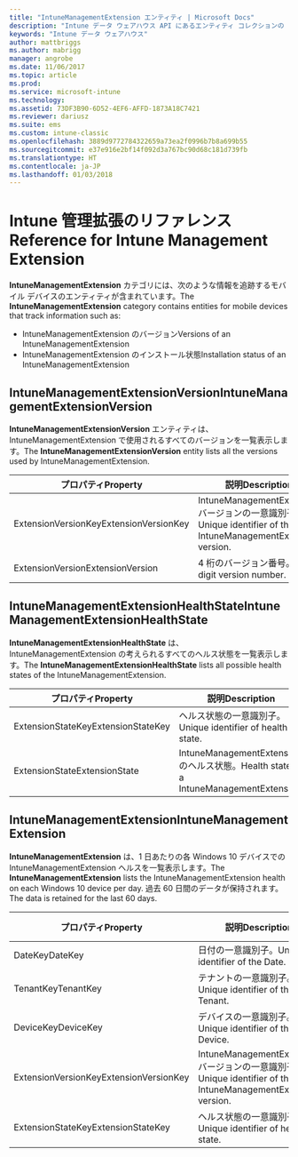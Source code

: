 ```yaml
---
title: "IntuneManagementExtension エンティティ | Microsoft Docs"
description: "Intune データ ウェアハウス API にあるエンティティ コレクションの IntuneManagementExtension エンティティ カテゴリのための参照トピック。"
keywords: "Intune データ ウェアハウス"
author: mattbriggs
ms.author: mabrigg
manager: angrobe
ms.date: 11/06/2017
ms.topic: article
ms.prod: 
ms.service: microsoft-intune
ms.technology: 
ms.assetid: 73DF3B90-6D52-4EF6-AFFD-1873A18C7421
ms.reviewer: dariusz
ms.suite: ems
ms.custom: intune-classic
ms.openlocfilehash: 3889d9772784322659a73ea2f0996b7b8a699b55
ms.sourcegitcommit: e37e916e2bf14f092d3a767bc90d68c181d739fb
ms.translationtype: HT
ms.contentlocale: ja-JP
ms.lasthandoff: 01/03/2018
---
```

# <a name="reference-for-intune-management-extension"></a><span data-ttu-id="a9ba6-104">Intune 管理拡張のリファレンス</span><span class="sxs-lookup"><span data-stu-id="a9ba6-104">Reference for Intune Management Extension</span></span>

<span data-ttu-id="a9ba6-105">**IntuneManagementExtension** カテゴリには、次のような情報を追跡するモバイル デバイスのエンティティが含まれています。</span><span class="sxs-lookup"><span data-stu-id="a9ba6-105">The **IntuneManagementExtension** category contains entities for mobile devices that track information such as:</span></span>

  -  <span data-ttu-id="a9ba6-106">IntuneManagementExtension のバージョン</span><span class="sxs-lookup"><span data-stu-id="a9ba6-106">Versions of an IntuneManagementExtension</span></span>
  -  <span data-ttu-id="a9ba6-107">IntuneManagementExtension のインストール状態</span><span class="sxs-lookup"><span data-stu-id="a9ba6-107">Installation status of an IntuneManagementExtension</span></span>

## <a name="intunemanagementextensionversion"></a><span data-ttu-id="a9ba6-108">IntuneManagementExtensionVersion</span><span class="sxs-lookup"><span data-stu-id="a9ba6-108">IntuneManagementExtensionVersion</span></span>

<span data-ttu-id="a9ba6-109">**IntuneManagementExtensionVersion** エンティティは、IntuneManagementExtension で使用されるすべてのバージョンを一覧表示します。</span><span class="sxs-lookup"><span data-stu-id="a9ba6-109">The **IntuneManagementExtensionVersion** entity lists all the versions used by IntuneManagementExtension.</span></span>

| <span data-ttu-id="a9ba6-110">プロパティ</span><span class="sxs-lookup"><span data-stu-id="a9ba6-110">Property</span></span>  | <span data-ttu-id="a9ba6-111">説明</span><span class="sxs-lookup"><span data-stu-id="a9ba6-111">Description</span></span> | <span data-ttu-id="a9ba6-112">例</span><span class="sxs-lookup"><span data-stu-id="a9ba6-112">Example</span></span> |
|---------|------------|--------|
| <span data-ttu-id="a9ba6-113">ExtensionVersionKey</span><span class="sxs-lookup"><span data-stu-id="a9ba6-113">ExtensionVersionKey</span></span> |<span data-ttu-id="a9ba6-114">IntuneManagementExtension バージョンの一意識別子。</span><span class="sxs-lookup"><span data-stu-id="a9ba6-114">Unique identifier of the IntuneManagementExtension version.</span></span> | <span data-ttu-id="a9ba6-115">1</span><span class="sxs-lookup"><span data-stu-id="a9ba6-115">1</span></span> |
| <span data-ttu-id="a9ba6-116">ExtensionVersion</span><span class="sxs-lookup"><span data-stu-id="a9ba6-116">ExtensionVersion</span></span> |<span data-ttu-id="a9ba6-117">4 桁のバージョン番号。</span><span class="sxs-lookup"><span data-stu-id="a9ba6-117">The 4 digit version number.</span></span> |<span data-ttu-id="a9ba6-118">1.0.2.0</span><span class="sxs-lookup"><span data-stu-id="a9ba6-118">1.0.2.0</span></span> |

## <a name="intunemanagementextensionhealthstate"></a><span data-ttu-id="a9ba6-119">IntuneManagementExtensionHealthState</span><span class="sxs-lookup"><span data-stu-id="a9ba6-119">IntuneManagementExtensionHealthState</span></span>

<span data-ttu-id="a9ba6-120">**IntuneManagementExtensionHealthState** は、IntuneManagementExtension の考えられるすべてのヘルス状態を一覧表示します。</span><span class="sxs-lookup"><span data-stu-id="a9ba6-120">The **IntuneManagementExtensionHealthState** lists all possible health states of the IntuneManagementExtension.</span></span>

| <span data-ttu-id="a9ba6-121">プロパティ</span><span class="sxs-lookup"><span data-stu-id="a9ba6-121">Property</span></span>  | <span data-ttu-id="a9ba6-122">説明</span><span class="sxs-lookup"><span data-stu-id="a9ba6-122">Description</span></span> | <span data-ttu-id="a9ba6-123">例</span><span class="sxs-lookup"><span data-stu-id="a9ba6-123">Example</span></span> |
|---------|------------|--------|
| <span data-ttu-id="a9ba6-124">ExtensionStateKey</span><span class="sxs-lookup"><span data-stu-id="a9ba6-124">ExtensionStateKey</span></span> |<span data-ttu-id="a9ba6-125">ヘルス状態の一意識別子。</span><span class="sxs-lookup"><span data-stu-id="a9ba6-125">Unique identifier of health state.</span></span> | <span data-ttu-id="a9ba6-126">2</span><span class="sxs-lookup"><span data-stu-id="a9ba6-126">2</span></span> |
| <span data-ttu-id="a9ba6-127">ExtensionState</span><span class="sxs-lookup"><span data-stu-id="a9ba6-127">ExtensionState</span></span> |<span data-ttu-id="a9ba6-128">IntuneManagementExtension のヘルス状態。</span><span class="sxs-lookup"><span data-stu-id="a9ba6-128">Health state of a IntuneManagementExtension.</span></span> | <span data-ttu-id="a9ba6-129">Healthy</span><span class="sxs-lookup"><span data-stu-id="a9ba6-129">Healthy</span></span> |

## <a name="intunemanagementextension"></a><span data-ttu-id="a9ba6-130">IntuneManagementExtension</span><span class="sxs-lookup"><span data-stu-id="a9ba6-130">IntuneManagementExtension</span></span>

<span data-ttu-id="a9ba6-131">**IntuneManagementExtension** は、1 日あたりの各 Windows 10 デバイスでの IntuneManagementExtension ヘルスを一覧表示します。</span><span class="sxs-lookup"><span data-stu-id="a9ba6-131">The **IntuneManagementExtension** lists the IntuneManagementExtension health on each Windows 10 device per day.</span></span>
<span data-ttu-id="a9ba6-132">過去 60 日間のデータが保持されます。</span><span class="sxs-lookup"><span data-stu-id="a9ba6-132">The data is retained for the last 60 days.</span></span> 


| <span data-ttu-id="a9ba6-133">プロパティ</span><span class="sxs-lookup"><span data-stu-id="a9ba6-133">Property</span></span>  | <span data-ttu-id="a9ba6-134">説明</span><span class="sxs-lookup"><span data-stu-id="a9ba6-134">Description</span></span> | <span data-ttu-id="a9ba6-135">例</span><span class="sxs-lookup"><span data-stu-id="a9ba6-135">Example</span></span> |
|---------|------------|--------|
| <span data-ttu-id="a9ba6-136">DateKey</span><span class="sxs-lookup"><span data-stu-id="a9ba6-136">DateKey</span></span> |<span data-ttu-id="a9ba6-137">日付の一意識別子。</span><span class="sxs-lookup"><span data-stu-id="a9ba6-137">Unique identifier of the Date.</span></span> | <span data-ttu-id="a9ba6-138">123</span><span class="sxs-lookup"><span data-stu-id="a9ba6-138">123</span></span> |
| <span data-ttu-id="a9ba6-139">TenantKey</span><span class="sxs-lookup"><span data-stu-id="a9ba6-139">TenantKey</span></span> |<span data-ttu-id="a9ba6-140">テナントの一意識別子。</span><span class="sxs-lookup"><span data-stu-id="a9ba6-140">Unique identifier of the Tenant.</span></span> | <span data-ttu-id="a9ba6-141">456</span><span class="sxs-lookup"><span data-stu-id="a9ba6-141">456</span></span> |
| <span data-ttu-id="a9ba6-142">DeviceKey</span><span class="sxs-lookup"><span data-stu-id="a9ba6-142">DeviceKey</span></span> |<span data-ttu-id="a9ba6-143">デバイスの一意識別子。</span><span class="sxs-lookup"><span data-stu-id="a9ba6-143">Unique identifier of the Device.</span></span> | <span data-ttu-id="a9ba6-144">789</span><span class="sxs-lookup"><span data-stu-id="a9ba6-144">789</span></span> |
| <span data-ttu-id="a9ba6-145">ExtensionVersionKey</span><span class="sxs-lookup"><span data-stu-id="a9ba6-145">ExtensionVersionKey</span></span> |<span data-ttu-id="a9ba6-146">IntuneManagementExtension バージョンの一意識別子。</span><span class="sxs-lookup"><span data-stu-id="a9ba6-146">Unique identifier of the IntuneManagementExtension version.</span></span> | <span data-ttu-id="a9ba6-147">1</span><span class="sxs-lookup"><span data-stu-id="a9ba6-147">1</span></span> |
| <span data-ttu-id="a9ba6-148">ExtensionStateKey</span><span class="sxs-lookup"><span data-stu-id="a9ba6-148">ExtensionStateKey</span></span>|<span data-ttu-id="a9ba6-149">ヘルス状態の一意識別子。</span><span class="sxs-lookup"><span data-stu-id="a9ba6-149">Unique identifier of health state.</span></span> | <span data-ttu-id="a9ba6-150">2</span><span class="sxs-lookup"><span data-stu-id="a9ba6-150">2</span></span> |
